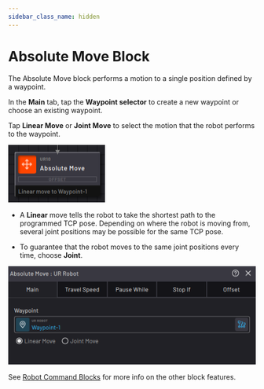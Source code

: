 ```yaml
---
sidebar_class_name: hidden
---
```


# Absolute Move Block

The Absolute Move block performs a motion to a single position defined by a waypoint.

In the **Main** tab, tap the **Waypoint selector** to create a new waypoint or choose an existing waypoint.

Tap **Linear Move** or **Joint Move** to select the motion that the robot performs to the waypoint.

![](../Images/TaskCanvasBlockGlossary/Robot-Absolute-Block.png)

-   A **Linear** move tells the robot to take the shortest path to the programmed TCP pose. Depending on where the robot is moving from, several joint positions may be possible for the same TCP pose.

-   To guarantee that the robot moves to the same joint positions every time, choose **Joint**.

![](../Images/TaskCanvasBlockGlossary/Robot-Absolute-Settings-Main.png)

See [Robot Command Blocks](Robot-Overview.md) for more info on the other block features.

